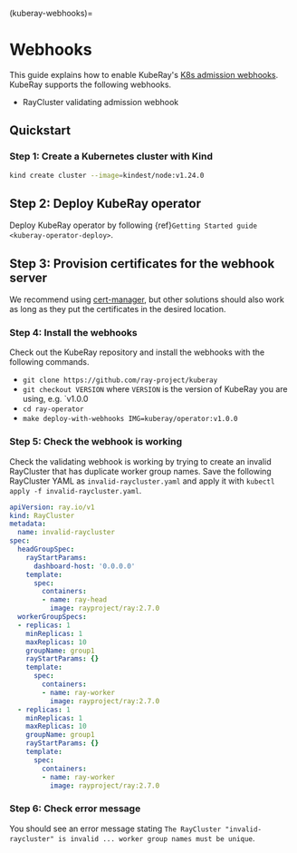 (kuberay-webhooks)=

# Webhooks

This guide explains how to enable KubeRay's [K8s admission webhooks]. KubeRay supports the
following webhooks.

* RayCluster validating admission webhook

## Quickstart

### Step 1: Create a Kubernetes cluster with Kind

```sh
kind create cluster --image=kindest/node:v1.24.0
```

## Step 2: Deploy KubeRay operator

Deploy KubeRay operator by following {ref}`Getting Started guide <kuberay-operator-deploy>`.

## Step 3: Provision certificates for the webhook server

We recommend using [cert-manager], but other solutions should also work as long as they put the
certificates in the desired location.

### Step 4: Install the webhooks

Check out the KubeRay repository and install the webhooks with the following commands.

* `git clone https://github.com/ray-project/kuberay`
* `git checkout VERSION` where `VERSION` is the version of KubeRay you are using, e.g. `v1.0.0
* `cd ray-operator`
* `make deploy-with-webhooks IMG=kuberay/operator:v1.0.0`

### Step 5: Check the webhook is working

Check the validating webhook is working by trying to create an invalid RayCluster that has duplicate
worker group names. Save the following RayCluster YAML as `invalid-raycluster.yaml` and apply it with
`kubectl apply -f invalid-raycluster.yaml`.

```yaml
apiVersion: ray.io/v1
kind: RayCluster
metadata:
  name: invalid-raycluster
spec:
  headGroupSpec:
    rayStartParams:
      dashboard-host: '0.0.0.0'
    template:
      spec:
        containers:
        - name: ray-head
          image: rayproject/ray:2.7.0
  workerGroupSpecs:
  - replicas: 1
    minReplicas: 1
    maxReplicas: 10
    groupName: group1
    rayStartParams: {}
    template:
      spec:
        containers:
        - name: ray-worker
          image: rayproject/ray:2.7.0
  - replicas: 1
    minReplicas: 1
    maxReplicas: 10
    groupName: group1
    rayStartParams: {}
    template:
      spec:
        containers:
        - name: ray-worker
          image: rayproject/ray:2.7.0
```

### Step 6: Check error message

You should see an error message stating `The RayCluster "invalid-raycluster" is invalid ... worker
group names must be unique`.

[K8s admission webhooks]: https://kubernetes.io/docs/reference/access-authn-authz/extensible-admission-controllers/
[cert-manager]: https://cert-manager.io/docs/installation/
